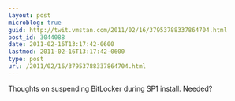 ```yaml
---
layout: post
microblog: true
guid: http://twit.vmstan.com/2011/02/16/37953788337864704.html
post_id: 3044088
date: 2011-02-16T13:17:42-0600
lastmod: 2011-02-16T13:17:42-0600
type: post
url: /2011/02/16/37953788337864704.html
---
```

Thoughts on suspending BitLocker during SP1 install. Needed?
